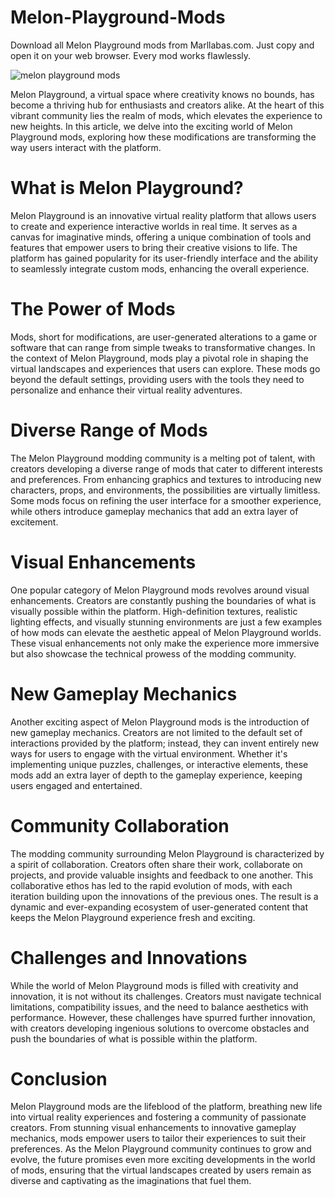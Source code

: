 # Melon-Playground-Mods
Download all Melon Playground mods from Marllabas.com. Just copy and open it on your web browser. Every mod works flawlessly.

![melon playground mods](https://i.postimg.cc/dVCkJRFK/1.png)

Melon Playground, a virtual space where creativity knows no bounds, has become a thriving hub for enthusiasts and creators alike. At the heart of this vibrant community lies the realm of mods, which elevates the experience to new heights. In this article, we delve into the exciting world of Melon Playground mods, exploring how these modifications are transforming the way users interact with the platform.

# What is Melon Playground?

Melon Playground is an innovative virtual reality platform that allows users to create and experience interactive worlds in real time. It serves as a canvas for imaginative minds, offering a unique combination of tools and features that empower users to bring their creative visions to life. The platform has gained popularity for its user-friendly interface and the ability to seamlessly integrate custom mods, enhancing the overall experience.

# The Power of Mods

Mods, short for modifications, are user-generated alterations to a game or software that can range from simple tweaks to transformative changes. In the context of Melon Playground, mods play a pivotal role in shaping the virtual landscapes and experiences that users can explore. These mods go beyond the default settings, providing users with the tools they need to personalize and enhance their virtual reality adventures.

# Diverse Range of Mods

The Melon Playground modding community is a melting pot of talent, with creators developing a diverse range of mods that cater to different interests and preferences. From enhancing graphics and textures to introducing new characters, props, and environments, the possibilities are virtually limitless. Some mods focus on refining the user interface for a smoother experience, while others introduce gameplay mechanics that add an extra layer of excitement.

# Visual Enhancements

One popular category of Melon Playground mods revolves around visual enhancements. Creators are constantly pushing the boundaries of what is visually possible within the platform. High-definition textures, realistic lighting effects, and visually stunning environments are just a few examples of how mods can elevate the aesthetic appeal of Melon Playground worlds. These visual enhancements not only make the experience more immersive but also showcase the technical prowess of the modding community.

# New Gameplay Mechanics

Another exciting aspect of Melon Playground mods is the introduction of new gameplay mechanics. Creators are not limited to the default set of interactions provided by the platform; instead, they can invent entirely new ways for users to engage with the virtual environment. Whether it's implementing unique puzzles, challenges, or interactive elements, these mods add an extra layer of depth to the gameplay experience, keeping users engaged and entertained.


# Community Collaboration

The modding community surrounding Melon Playground is characterized by a spirit of collaboration. Creators often share their work, collaborate on projects, and provide valuable insights and feedback to one another. This collaborative ethos has led to the rapid evolution of mods, with each iteration building upon the innovations of the previous ones. The result is a dynamic and ever-expanding ecosystem of user-generated content that keeps the Melon Playground experience fresh and exciting.

# Challenges and Innovations

While the world of Melon Playground mods is filled with creativity and innovation, it is not without its challenges. Creators must navigate technical limitations, compatibility issues, and the need to balance aesthetics with performance. However, these challenges have spurred further innovation, with creators developing ingenious solutions to overcome obstacles and push the boundaries of what is possible within the platform.

# Conclusion

Melon Playground mods are the lifeblood of the platform, breathing new life into virtual reality experiences and fostering a community of passionate creators. From stunning visual enhancements to innovative gameplay mechanics, mods empower users to tailor their experiences to suit their preferences. As the Melon Playground community continues to grow and evolve, the future promises even more exciting developments in the world of mods, ensuring that the virtual landscapes created by users remain as diverse and captivating as the imaginations that fuel them.

